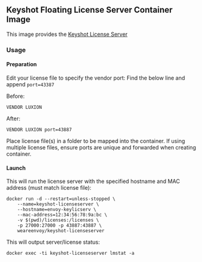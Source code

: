 Keyshot Floating License Server Container Image
-----------------------------------------------

This image provides the [Keyshot License Server](https://luxion.atlassian.net/wiki/spaces/K8M/pages/311951493/License+Server+Installation+Linux)

### Usage
#### Preparation
Edit your license file to specify the vendor port:
Find the below line and append `port=43387`

Before:
```
VENDOR LUXION
```

After:
```
VENDOR LUXION port=43887
```


Place license file(s) in a folder to be mapped into the container. If using multiple license files, ensure ports are unique and forwarded when creating container.

#### Launch
This will run the license server with the specified hostname and MAC address (must match license file):
```
docker run -d --restart=unless-stopped \
    --name=keyshot-licenseserver \
    --hostname=envoy-keylicserv \
    --mac-address=12:34:56:78:9a:bc \
    -v $(pwd)/licenses:/licenses \
    -p 27000:27000 -p 43887:43887 \
    weareenvoy/keyshot-licenseserver
```

This will output server/license status:
```
docker exec -ti keyshot-licenseserver lmstat -a
```
